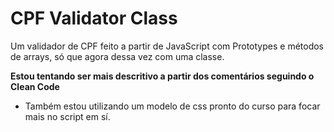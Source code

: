 # CPF Validator Class
 Um validador de CPF feito a partir de JavaScript com Prototypes e métodos de arrays, só que agora dessa vez com uma classe.
 
 **Estou tentando ser mais descritivo a partir dos comentários seguindo o Clean Code**

 - Também estou utilizando um modelo de css pronto do curso para focar mais no script em sí.
